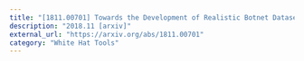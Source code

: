 ```yaml
---
title: "[1811.00701] Towards the Development of Realistic Botnet Dataset in the Internet of Things for Network Forensic Analytics: Bot-IoT Dataset"
description: "2018.11 [arxiv]"
external_url: "https://arxiv.org/abs/1811.00701"
category: "White Hat Tools"
---
```

